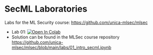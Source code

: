 # SecML Laboratories

Labs for the ML Security course: https://github.com/unica-mlsec/mlsec

* Lab 01: 
[![Open In Colab](https://colab.research.google.com/assets/colab-badge.svg)](https://github.com/maurapintor/unica_mlsec_labs/blob/main/01_intro_secml.ipynb)
* Solution can be found in the MLSec course repository https://github.com/unica-mlsec/mlsec/blob/main/labs/01_intro_secml.ipynb

